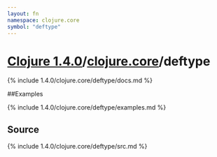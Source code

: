 ```yaml
---
layout: fn
namespace: clojure.core
symbol: "deftype"
---
```


# [Clojure 1.4.0](../../)/[clojure.core](../)/deftype

{% include 1.4.0/clojure.core/deftype/docs.md %}

##Examples

{% include 1.4.0/clojure.core/deftype/examples.md %}
## Source
{% include 1.4.0/clojure.core/deftype/src.md %}

